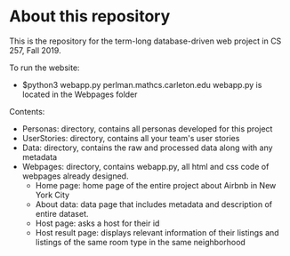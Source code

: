 # About this repository
This is the repository for the term-long database-driven web project in CS 257, Fall 2019.

To run the website:
- $python3 webapp.py perlman.mathcs.carleton.edu <PORT-NUMBER>
webapp.py is located in the Webpages folder


Contents:
- Personas: directory, contains all personas developed for this project
- UserStories: directory, contains all your team's user stories
- Data: directory, contains the raw and processed data along with any metadata
- Webpages: directory, contains webapp.py, all html and css code of webpages already designed.
  - Home page: home page of the entire project about Airbnb in New York City
  - About data: data page that includes metadata and description of entire dataset.
  - Host page: asks a host for their id
  - Host result page: displays relevant information of their listings and
                      listings of the same room type in the same neighborhood
